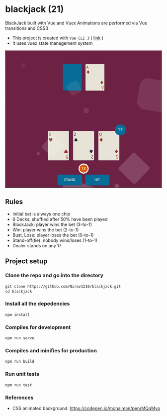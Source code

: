 # blackjack (21)
BlackJack built with Vue and Vuex
Animations are performed via Vue transitions and CSS3

- This project is created with `Vue CLI 3` ( [link](https://cli.vuejs.org/) )
- It uses vuex state management system

![alt text](https://github.com/Nirav1210/blackjack/blob/master/public/Screen_Shot-blackjack.png "screenshot of blackjack")

## Rules
- Initial bet is always one chip
- 6 Decks, shuffled after 50% have been played
- BlackJack: player wins the bet (3-to-1)
- Win: player wins the bet (2-to-1)
- Bust, Lose: player loses the bet (0-to-1)
- Stand-off(tie): nobody wins/loses (1-to-1)
- Dealer stands on any 17

## Project setup

### Clone the repo and go into the directory
```
git clone https://github.com/Nirav1210/blackjack.git
cd blackjack
```

### Install all the depedencies
```
npm install
```

### Compiles for development
```
npm run serve
```

### Compiles and minifies for production
```
npm run build
```

### Run unit tests
```
npm run test
```

### References
* CSS animated background: https://codepen.io/mohaiman/pen/MQqMyo

